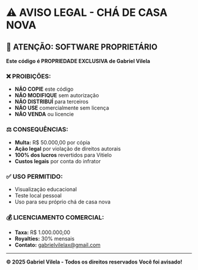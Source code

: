 # ⚠️ AVISO LEGAL - CHÁ DE CASA NOVA

## 🚨 ATENÇÃO: SOFTWARE PROPRIETÁRIO

**Este código é PROPRIEDADE EXCLUSIVA de Gabriel Vilela**

### ❌ **PROIBIÇÕES:**
- **NÃO COPIE** este código
- **NÃO MODIFIQUE** sem autorização
- **NÃO DISTRIBUÍ** para terceiros
- **NÃO USE** comercialmente sem licença
- **NÃO VENDA** ou licencie

### ⚖️ **CONSEQUÊNCIAS:**
- **Multa:** R$ 50.000,00 por cópia
- **Ação legal** por violação de direitos autorais
- **100% dos lucros** revertidos para Vitielo
- **Custos legais** por conta do infrator

### ✅ **USO PERMITIDO:**
- Visualização educacional
- Teste local pessoal
- Uso para seu próprio chá de casa nova

### 💰 **LICENCIAMENTO COMERCIAL:**
- **Taxa:** R$ 1.000.000,00
- **Royalties:** 30% mensais
- **Contato:** gabrielvilelax@gmail.com

---

**© 2025 Gabriel Vilela - Todos os direitos reservados**
**Você foi avisado!**

